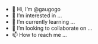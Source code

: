 - 👋 Hi, I’m @gaugogo
- 👀 I’m interested in ...
- 🌱 I’m currently learning ...
- 💞️ I’m looking to collaborate on ...
- 📫 How to reach me ...

<!---
gaugogo/gaugogo is a ✨ special ✨ repository because its `README.md` (this file) appears on your GitHub profile.
You can click the Preview link to take a look at your changes.
--->

